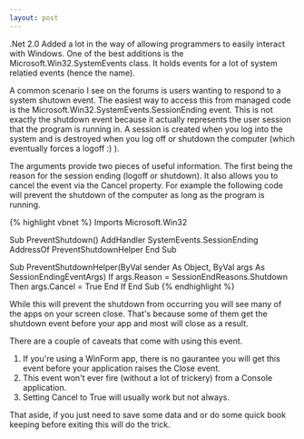 ```yaml
---
layout: post
---
```

.Net 2.0 Added a lot in the way of allowing programmers to easily interact with Windows.  One of the best additions is the Microsoft.Win32.SystemEvents class.  It holds events for a lot of system relatied events (hence the name).

A common scenario I see on the forums is users wanting to respond to a system shutown event.  The easiest way to access this from managed code is the Microsoft.Win32.SystemEvents.SessionEnding event.  This is not exactly the shutdown event because it actually represents the user session that the program is running in.  A session is created when you log into the system and is destroyed when you log off or shutdown the computer (which eventually forces a logoff :) ).

The arguments provide two pieces of useful information.  The first being the reason for the session ending (logoff or shutdown).  It also allows you to cancel the event via the Cancel property.  For example the following code will prevent the shutdown of the computer as long as the program is running.

{% highlight vbnet %}
Imports Microsoft.Win32

Sub PreventShutdown()
  AddHandler SystemEvents.SessionEnding AddressOf PreventShutdownHelper
End Sub

Sub PreventShutdownHelper(ByVal sender As Object, ByVal args As SessionEndingEventArgs)
  If args.Reason = SessionEndReasons.Shutdown Then
    args.Cancel = True
  End If
End Sub
{% endhighlight %}

While this will prevent the shutdown from occurring you will see many of the apps on your screen close.  That's because some of them get the shutdown event before your app and most will close as a result.

There are a couple of caveats that come with using this event.

  1. If you're using a WinForm app, there is no gaurantee you will get this event before your application raises the Close event. 
  2. This event won't ever fire (without a lot of trickery) from a Console application.
  3. Setting Cancel to True will usually work but not always. 

That aside, if you just need to save some data and or do some quick book keeping before exiting this will do the trick.

